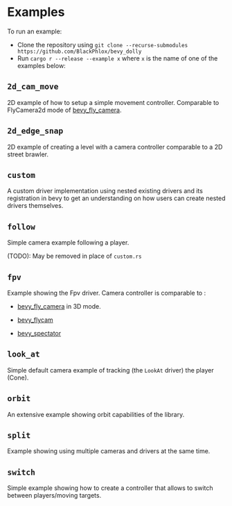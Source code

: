 # Examples

To run an example:

- Clone the repository using `git clone --recurse-submodules https://github.com/BlackPhlox/bevy_dolly`
- Run `cargo r --release --example x` where `x` is the name of one of the examples below: 

## `2d_cam_move`

2D example of how to setup a simple movement controller. 
Comparable to FlyCamera2d mode of [bevy_fly_camera](https://github.com/mcpar-land/bevy_fly_camera/blob/master/README.md#2d).

## `2d_edge_snap`

2D example of creating a level with a camera controller comparable to a 2D street brawler.

## `custom`

A custom driver implementation using nested existing drivers and its registration in bevy to get an understanding on how users can create nested drivers themselves.

## `follow`

Simple camera example following a player.

(TODO): May be removed in place of `custom.rs`

## `fpv`

Example showing the Fpv driver. Camera controller is comparable to :

- [bevy_fly_camera](https://github.com/mcpar-land/bevy_fly_camera) in 3D mode.

- [bevy_flycam](https://github.com/sburris0/bevy_flycam)

- [bevy_spectator](https://github.com/JonahPlusPlus/bevy_spectator)

## `look_at`

Simple default camera example of tracking (the `LookAt` driver) the player (Cone).

## `orbit`

An extensive example showing orbit capabilities of the library.

## `split`

Example showing using multiple cameras and drivers at the same time.

## `switch`

Simple example showing how to create a controller that allows to switch between players/moving targets.
